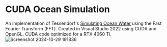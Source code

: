 # CUDA Ocean Simulation
An implementation of Tessendorf's [Simulating Ocean Water](https://www.researchgate.net/publication/264839743_Simulating_Ocean_Water) using the Fast Fourier Transform (FFT). Created in Visual Studio 2022 using CUDA and OpenGL. CUDA code optimized for a RTX 4060 Ti.
![Screenshot 2024-10-29 191836](https://github.com/user-attachments/assets/b1ec8b4a-ee4b-40c1-9e1d-4b12f37da072)
